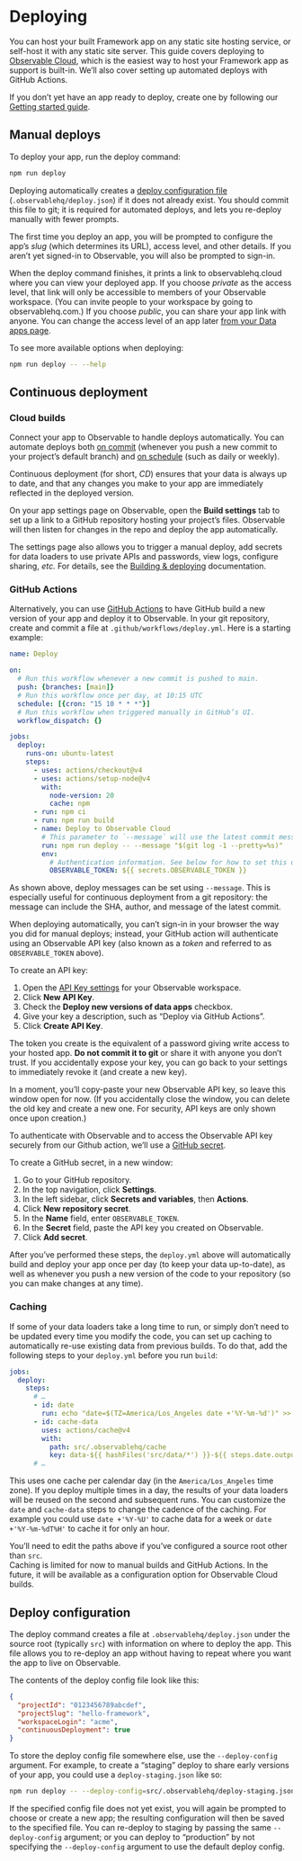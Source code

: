 # Deploying

You can host your built Framework app on any static site hosting service, or self-host it with any static site server. This guide covers deploying to [Observable Cloud](https://observablehq.com/platform/cloud), which is the easiest way to host your Framework app as support is built-in. We’ll also cover setting up automated deploys with GitHub Actions.

<div class="tip">

If you don’t yet have an app ready to deploy, create one by following our [Getting started guide](./getting-started).

</div>

## Manual deploys

To deploy your app, run the deploy command:

```sh
npm run deploy
```

<div class="tip">

Deploying automatically creates a [deploy configuration file](#deploy-configuration) (`.observablehq/deploy.json`) if it does not already exist. You should commit this file to git; it is required for automated deploys, and lets you re-deploy manually with fewer prompts.

</div>

The first time you deploy an app, you will be prompted to configure the app’s _slug_ (which determines its URL), access level, and other details. If you aren’t yet signed-in to Observable, you will also be prompted to sign-in.

When the deploy command finishes, it prints a link to observablehq.cloud where you can view your deployed app. If you choose _private_ as the access level, that link will only be accessible to members of your Observable workspace. (You can invite people to your workspace by going to observablehq.com.) If you choose _public_, you can share your app link with anyone. You can change the access level of an app later [from your Data apps page](https://observablehq.com/select-workspace?next=projects).

<div class="tip">

To see more available options when deploying:

```sh run=false
npm run deploy -- --help
```

</div>

## Continuous deployment

### Cloud builds

Connect your app to Observable to handle deploys automatically. You can automate deploys both [on commit](https://observablehq.com/documentation/data-apps/github) (whenever you push a new commit to your project’s default branch) and [on schedule](https://observablehq.com/documentation/data-apps/schedules) (such as daily or weekly).

Continuous deployment (for short, _CD_) ensures that your data is always up to date, and that any changes you make to your app are immediately reflected in the deployed version.

On your app settings page on Observable, open the **Build settings** tab to set up a link to a GitHub repository hosting your project’s files. Observable will then listen for changes in the repo and deploy the app automatically.

The settings page also allows you to trigger a manual deploy, add secrets for data loaders to use private APIs and passwords, view logs, configure sharing, _etc._ For details, see the [Building & deploying](https://observablehq.com/documentation/data-apps/deploys) documentation.

### GitHub Actions

Alternatively, you can use [GitHub Actions](https://github.com/features/actions) to have GitHub build a new version of your app and deploy it to Observable. In your git repository, create and commit a file at `.github/workflows/deploy.yml`. Here is a starting example:

```yaml
name: Deploy

on:
  # Run this workflow whenever a new commit is pushed to main.
  push: {branches: [main]}
  # Run this workflow once per day, at 10:15 UTC
  schedule: [{cron: "15 10 * * *"}]
  # Run this workflow when triggered manually in GitHub’s UI.
  workflow_dispatch: {}

jobs:
  deploy:
    runs-on: ubuntu-latest
    steps:
      - uses: actions/checkout@v4
      - uses: actions/setup-node@v4
        with:
          node-version: 20
          cache: npm
      - run: npm ci
      - run: npm run build
      - name: Deploy to Observable Cloud
        # This parameter to `--message` will use the latest commit message
        run: npm run deploy -- --message "$(git log -1 --pretty=%s)"
        env:
          # Authentication information. See below for how to set this up.
          OBSERVABLE_TOKEN: ${{ secrets.OBSERVABLE_TOKEN }}
```

<div class="tip">As shown above, deploy messages can be set using <code>--message</code>. This is especially useful for continuous deployment from a git repository: the message can include the SHA, author, and message of the latest commit.</div>

When deploying automatically, you can’t sign-in in your browser the way you did for manual deploys; instead, your GitHub action will authenticate using an Observable API key (also known as a _token_ and referred to as `OBSERVABLE_TOKEN` above).

To create an API key:

1. Open the [API Key settings](https://observablehq.com/select-workspace?next=api-keys-settings) for your Observable workspace.
2. Click **New API Key**.
3. Check the **Deploy new versions of data apps** checkbox.
4. Give your key a description, such as “Deploy via GitHub Actions”.
5. Click **Create API Key**.

<div class="caution">

The token you create is the equivalent of a password giving write access to your hosted app. **Do not commit it to git** or share it with anyone you don’t trust. If you accidentally expose your key, you can go back to your settings to immediately revoke it (and create a new key).

</div>

In a moment, you’ll copy-paste your new Observable API key, so leave this window open for now. (If you accidentally close the window, you can delete the old key and create a new one. For security, API keys are only shown once upon creation.)

To authenticate with Observable and to access the Observable API key securely from our Github action, we’ll use a [GitHub secret](https://docs.github.com/en/actions/security-guides/using-secrets-in-github-actions).

To create a GitHub secret, in a new window:

1. Go to your GitHub repository.
2. In the top navigation, click **Settings**.
3. In the left sidebar, click **Secrets and variables**, then **Actions**.
4. Click **New repository secret**.
5. In the **Name** field, enter `OBSERVABLE_TOKEN`.
6. In the **Secret** field, paste the API key you created on Observable.
7. Click **Add secret**.

After you’ve performed these steps, the `deploy.yml` above will automatically build and deploy your app once per day (to keep your data up-to-date), as well as whenever you push a new version of the code to your repository (so you can make changes at any time).

### Caching

If some of your data loaders take a long time to run, or simply don’t need to be updated every time you modify the code, you can set up caching to automatically re-use existing data from previous builds. To do that, add the following steps to your `deploy.yml` before you run `build`:

```yaml
jobs:
  deploy:
    steps:
      # …
      - id: date
        run: echo "date=$(TZ=America/Los_Angeles date +'%Y-%m-%d')" >> $GITHUB_OUTPUT
      - id: cache-data
        uses: actions/cache@v4
        with:
          path: src/.observablehq/cache
          key: data-${{ hashFiles('src/data/*') }}-${{ steps.date.outputs.date }}
      # …
```

This uses one cache per calendar day (in the `America/Los_Angeles` time zone). If you deploy multiple times in a day, the results of your data loaders will be reused on the second and subsequent runs. You can customize the `date` and `cache-data` steps to change the cadence of the caching. For example you could use `date +'%Y-%U'` to cache data for a week or `date +'%Y-%m-%dT%H'` to cache it for only an hour.

<div class="note">You’ll need to edit the paths above if you’ve configured a source root other than <code>src</code>.</div>

<div class="tip">Caching is limited for now to manual builds and GitHub Actions. In the future, it will be available as a configuration option for Observable Cloud builds.</div>

## Deploy configuration

The deploy command creates a file at <code>.observablehq/deploy.json</code> under the source root (typically <code>src</code>) with information on where to deploy the app. This file allows you to re-deploy an app without having to repeat where you want the app to live on Observable.

The contents of the deploy config file look like this:

```json run=false
{
  "projectId": "0123456789abcdef",
  "projectSlug": "hello-framework",
  "workspaceLogin": "acme",
  "continuousDeployment": true
}
```

To store the deploy config file somewhere else, use the `--deploy-config` argument. For example, to create a “staging” deploy to share early versions of your app, you could use a `deploy-staging.json` like so:

```sh
npm run deploy -- --deploy-config=src/.observablehq/deploy-staging.json
```

If the specified config file does not yet exist, you will again be prompted to choose or create a new app; the resulting configuration will then be saved to the specified file. You can re-deploy to staging by passing the same `--deploy-config` argument; or you can deploy to “production” by not specifying the `--deploy-config` argument to use the default deploy config.
